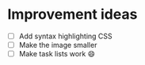 # Improvement ideas

- [ ] Add syntax highlighting CSS
- [ ] Make the image smaller
- [ ] Make task lists work :smile:
